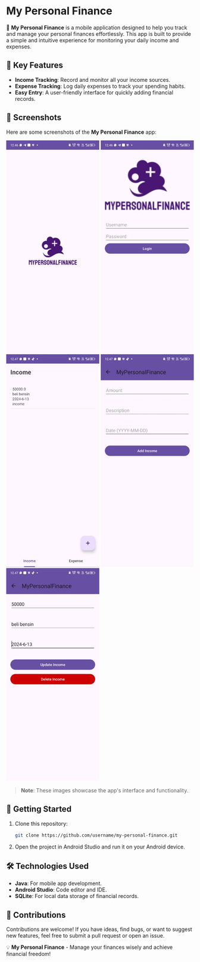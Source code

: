 # My Personal Finance

📱 **My Personal Finance** is a mobile application designed to help you track and manage your personal finances effortlessly. This app is built to provide a simple and intuitive experience for monitoring your daily income and expenses.

## 🎯 Key Features

- **Income Tracking**: Record and monitor all your income sources.
- **Expense Tracking**: Log daily expenses to track your spending habits.
- **Easy Entry**: A user-friendly interface for quickly adding financial records.

## 📸 Screenshots

Here are some screenshots of the **My Personal Finance** app:

<img src="/screenshot/splash.jpg" alt="Splash Screen" width="250"/>
<img src="/screenshot/login.jpg" alt="Login Screen" width="250"/>
<img src="/screenshot/home.jpg" alt="Home Screen" width="250"/>
<img src="/screenshot/add.jpg" alt="Add Transaction" width="250"/>
<img src="/screenshot/update.jpg" alt="Update Transaction" width="250"/>

> **Note**: These images showcase the app's interface and functionality.

## 🚀 Getting Started

1. Clone this repository:
   ```bash
   git clone https://github.com/username/my-personal-finance.git
   ```

2. Open the project in Android Studio and run it on your Android device.

## 🛠️ Technologies Used

- **Java**: For mobile app development.
- **Android Studio**: Code editor and IDE.
- **SQLite**: For local data storage of financial records.

## 🤝 Contributions

Contributions are welcome! If you have ideas, find bugs, or want to suggest new features, feel free to submit a pull request or open an issue.

💡 **My Personal Finance** - Manage your finances wisely and achieve financial freedom!
